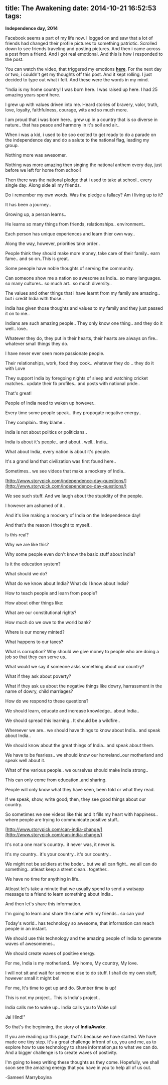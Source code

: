 title: The Awakening
date: 2014-10-21 16:52:53
tags:
---
**Independence day, 2014**

Facebook seems a part of my life now. I logged on and saw that a lot of friends had changed their profile pictures to something patriotic. Scrolled down to see friends traveling and posting pictures. And then i came across a post from a friend. And i got real emotional. And this is how i responded to the post.

You can watch the video, that triggered my emotions [**here**](http://www.storypick.com/independence-day-questions/).
For the next day or two, i couldn't get my thoughts off this post. And it kept rolling. I just decided to type out what i felt. And these were the words in my mind.

"India is my home country! I was born here. I was raised up here. I had 25 amazing years spent here. 

I grew up with values driven into me. Heard stories of bravery, valor, truth, love, loyalty, faithfulness, courage, wits and so much more.

I am proud that i was born here.. grew up in a country that is so diverse in nature.. that has peace and harmony in it's soil and air..

When i was a kid, i used to be soo excited to get ready to do a parade on the independence day and do a salute to the national flag, leading my group.

Nothing more was awesomer.

Nothing was more amazing then singing the national anthem every day, just before we left for home from school!

Then there was the national pledge that i used to take at school.. every single day. Along side all my friends.

Do i remember my own words. Was the pledge a fallacy? Am i living up to it?

It has been a journey..

Growing up, a person learns..

He learns so many things from friends, relationships.. environment..

Each person has unique experiences and learn thier own way..

Along the way, however, priorities take order..

People think they should make more money, take care of their family.. earn fame.. and so on..This is great.

Some peeople have noble thoughts of serving the community.

Can someone show me a nation so awesome as India.. so many languages. so many cultures.. so much art.. so much diversity..

The values and other things that i have learnt from my family are amazing.. but i credit India with those.. 

India has given those thoughts and values to my family and they just passed it on to me..

Indians are such amazing people.. They only know one thing.. and they do it well.. love..

Whatever they do, they put in their hearts, their hearts are always on fire.. whatever small things they do.

I have never ever seen more passionate people.

Their relationships, work, food they cook.. whatever they do .. they do it with Love

They support India by foregoing nights of sleep and watching cricket matches.. update their fb profiles.. and posts with national pride..

That's great!

People of India need to waken up however..

Every time some people speak.. they propogate negative energy..

They complain.. they blame..

India is not about politics or politicians..

India is about it's people.. and about.. well.. India.. 

What about India, every nation is about it's people. 

It's a grand land that civilization was first found here..

Sometimes.. we see videos that make a mockery of India..

[http://www.storypick.com/independence-day-questions/](http://www.storypick.com/independence-day-questions/)

We  see such stuff. And we laugh about the stupidity of the people.

I however am ashamed of it..

And it's like making a mockery of India on the Independence day!

And that's the reason i thought to myself.. 

Is this real?

Why we are like this?

Why some people even don't know the basic stuff about India?

Is it the education system?

What should we do?

What do we know about India? What do I know about India?

How to teach people and learn from people?

How about other things like:

What are our constitutional rights?

How much do we owe to the world bank?

Where is our money minted?

What happens to our taxes?

What is corruption? Why should we give money to people who are doing a job so that they can serve us..

What would we say if someone asks something about our country?

What if they ask about poverty?

What if they ask us about the negative things like dowry, harrassment in the name of dowry, child marriages?

How do we respond to these questions?

We should learn, educate and increase knowledge.. about India..

We should spread this learning.. It should be a wildfire..

Whereever we are.. we should have things to know about India.. and speak about India..

We should know about the great things of India.. and speak about them.

We have to be fearless.. we should know our homeland..our motherland and speak well about it.

What of the various people.. we ourselves should make India strong..

This can only come from education..and sharing.

People will only know what they have seen, been told or what they read.

If we speak, show, write good; then, they see good things about our country. 

So sometimes we see videos like this and it fills my heart with happiness.. where people are trying to communicate positive stuff..

[http://www.storypick.com/can-india-change/](http://www.storypick.com/can-india-change/)

It's not a one man's country.. it never was, it never is.

It's my country.. it's your country.. it's our country..

We might not be soldiers at the boder.. but we all can fight.. we all can do something.. atleast keep a street clean.. together..

We have no time for anything in life.. 

Atleast let's take a minute that we usually spend to send a watsapp message to a friend to learn something about India..

And then let's share this information.

I'm going to learn and share the same with my friends.. so can you!

Today's world.. has technology so awesome, that information can reach people in an instant.

We should use this technology and the amazing people of India to generate waves of awesomenes..

We should create waves of positive energy.

For me, India is my motherland.. My home, My country, My love.

I will not sit and wait for someone else to do stuff. I shall do my own stuff, however small it might be!

For me, It's time to get up and do. Slumber time is up! 

This is not my project.. This is India's project..

India calls me to wake up.. India calls you to Wake up!

Jai Hind!"

So that's the beginning, the story of **IndiaAwake**.

If you are reading up this page, that's because we have started. We have made one tiny step. It's a great challenge infront of us, you and me, as to explore how to use technology to share information,as to what we can do. And a bigger challenge is to create waves of postivity. 

I'm going to keep writing these thoughts as they come. Hopefully, we shall soon see the amazing energy that you have in you to help all of us out.

-Sameeri Marryboyina